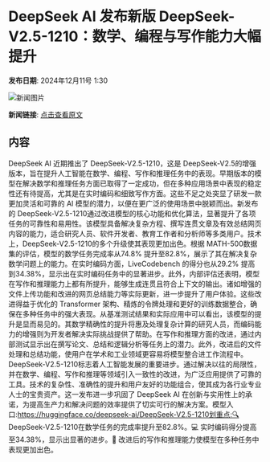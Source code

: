 # ​DeepSeek AI 发布新版 DeepSeek-V2.5-1210：数学、编程与写作能力大幅提升

**发布日期**: 2024年12月11号 1:30

![新闻图片](https://upload.chinaz.com/2024/1211/6386950624343078437577006.png)

**新闻链接**: [点击查看原文](https://www.aibase.com/zh/news/13848)

## 内容

DeepSeek AI 近期推出了 DeepSeek-V2.5-1210，这是 DeepSeek-V2.5的增强版本，旨在提升人工智能在数学、编程、写作和推理任务中的表现。早期版本的模型在解决数学和推理任务方面已取得了一定成功，但在多种应用场景中表现的稳定性还有待提高，尤其是在实时编码和细致写作方面。这些不足之处突显了研发一款更加灵活和可靠的 AI 模型的潜力，以便在更广泛的使用场景中脱颖而出。新发布的 DeepSeek-V2.5-1210通过改进模型的核心功能和优化算法，显著提升了各项任务的可靠性和易用性。该模型具备解决复杂方程、撰写连贯文章及有效总结网页内容的能力，适合研究人员、软件开发者、教育工作者和分析师等多类用户。技术上，DeepSeek-V2.5-1210的多个升级使其表现更加出色。根据 MATH-500数据集的评估，模型的数学任务完成率从74.8% 提升至82.8%，展示了其在解决复杂数学问题上的能力。在实时编码方面，LiveCodebench 的得分也从29.2% 提高到34.38%，显示出在实时编码任务中的显著进步。此外，内部评估还表明，模型在写作和推理能力上都有所提升，能够生成连贯且符合上下文的输出。诸如增强的文件上传功能和改进的网页总结能力等实际更新，进一步提升了用户体验。这些改进得益于优化的 Transformer 架构、精炼的令牌处理和更好的训练数据整合，确保在多种任务中的强大表现。从基准测试结果和实际应用中可以看出，该模型的提升是显而易见的。其数学精确性的提升将惠及处理复杂计算的研究人员，而编码能力的增强则为开发者解决实际挑战提供了帮助。在写作和推理方面的改进，通过内部测试显示出在撰写论文、总结和逻辑分析等任务上的潜力。此外，改进后的文件处理和总结功能，使用户在学术和工业领域更容易将模型整合进工作流程中。DeepSeek-V2.5-1210标志着人工智能发展的重要进步。通过解决以往的局限性，并在数学、编程、写作和推理等领域引入一致性的改进，为广泛应用提供了可靠的工具。技术的复杂性、准确性的提升和用户友好的功能组合，使其成为各行业专业人士的宝贵资产。这一发布进一步巩固了 DeepSeek AI 在创新与实用性上的承诺，为提高生产力和解决问题的效率提供了切实可行的解决方案。模型入口:https://huggingface.co/deepseek-ai/DeepSeek-V2.5-1210划重点:🔍 DeepSeek-V2.5-1210在数学任务的完成率提升至82.8%。💻 实时编码得分提高至34.38%，显示出显著的进步。📝 改进后的写作和推理能力使模型在多种任务中表现更加出色。
